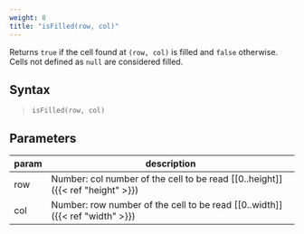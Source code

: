 ```yaml
---
weight: 8
title: "isFilled(row, col)"
---
```


Returns `true` if the cell found at `(row, col)` is filled and `false` otherwise. Cells not defined as `null` are considered filled.

## Syntax

> `isFilled(row, col)`

## Parameters

| param    | description                                                                     |
|----------|---------------------------------------------------------------------------------|
| row      | Number: col number of the cell to be read [\[0..height\]]({{< ref "height" >}}) |
| col      | Number: row number of the cell to be read [\[0..width\]]({{< ref "width" >}})   |